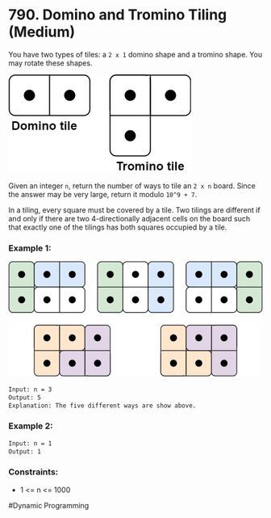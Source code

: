 # 790. Domino and Tromino Tiling (Medium)

You have two types of tiles: a `2 x 1` domino shape and a tromino shape. You may rotate these shapes.

![tiles](tiles.jpeg)

Given an integer `n`, return the number of ways to tile an `2 x n` board. Since the answer may be very large, return it modulo `10^9 + 7`.

In a tiling, every square must be covered by a tile. Two tilings are different if and only if there are two 4-directionally adjacent cells on the board such that exactly one of the tilings has both squares occupied by a tile.

### Example 1:

![example1](example1.jpeg)

```
Input: n = 3
Output: 5
Explanation: The five different ways are show above.
```

### Example 2:

```
Input: n = 1
Output: 1
```

### Constraints:

- 1 <= n <= 1000

#Dynamic Programming

